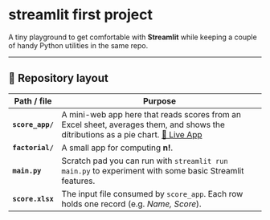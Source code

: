 # streamlit first project

A tiny playground to get comfortable with **Streamlit** while keeping a couple of handy Python utilities in the same repo.

---

## 📁 Repository layout

| Path / file | Purpose |
|-------------|---------|
| **`score_app/`** | A mini-web app here that reads scores from an Excel sheet, averages them, and shows the dítributions as a pie chart.  [🔗 Live App](https://appfirstproject-score-analysis-project1.streamlit.app/) |
| **`factorial/`** | A small app for computing **n!**. |
| **`main.py`** | Scratch pad you can run with `streamlit run main.py` to experiment with some basic Streamlit features. |
| **`score.xlsx`** | The input file consumed by `score_app`. Each row holds one record (e.g. *Name, Score*). |

